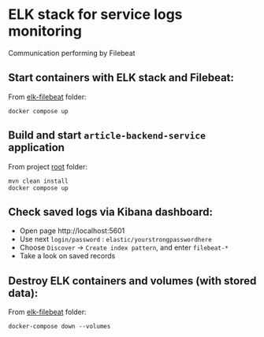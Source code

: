 # ELK stack for service logs monitoring

Communication performing by Filebeat

## Start containers with ELK stack and Filebeat:

From [elk-filebeat](.) folder:

    docker compose up

## Build and start `article-backend-service` application

From project [root](..) folder:

    mvn clean install
    docker compose up

## Check saved logs via Kibana dashboard:

- Open page http://localhost:5601
- Use next `login/password` : `elastic/yourstrongpasswordhere`
- Choose `Discover` -> `Create index pattern`, and enter `filebeat-*`
- Take a look on saved records

## Destroy ELK containers and volumes (with stored data):

From [elk-filebeat](.) folder:

    docker-compose down --volumes
